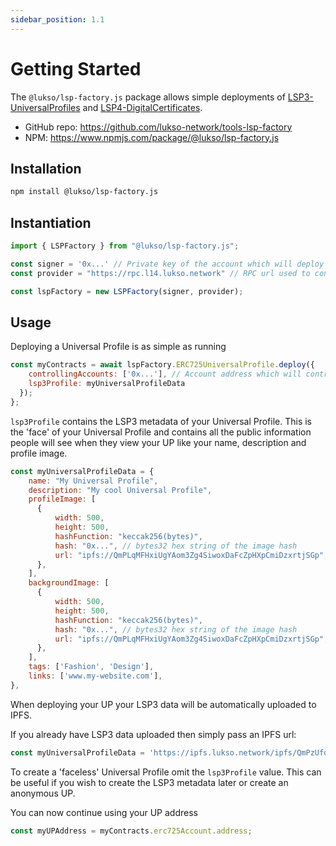 ```yaml
---
sidebar_position: 1.1
---
```


# Getting Started

The `@lukso/lsp-factory.js` package allows simple deployments of [LSP3-UniversalProfiles](https://github.com/lukso-network/LIPs/blob/main/LSPs/LSP-3-UniversalProfile.md) and [LSP4-DigitalCertificates](https://github.com/lukso-network/LIPs/blob/main/LSPs/LSP-4-DigitalCertificate.md).

- GitHub repo: https://github.com/lukso-network/tools-lsp-factory
- NPM: https://www.npmjs.com/package/@lukso/lsp-factory.js

## Installation

```bash
npm install @lukso/lsp-factory.js
```

## Instantiation

```javascript
import { LSPFactory } from "@lukso/lsp-factory.js";

const signer = '0x...' // Private key of the account which will deploy UPs
const provider = "https://rpc.l14.lukso.network" // RPC url used to connect to the network

const lspFactory = new LSPFactory(signer, provider);
```

## Usage

Deploying a Universal Profile is as simple as running 

```javascript
const myContracts = await lspFactory.ERC725UniversalProfile.deploy({
    controllingAccounts: ['0x...'], // Account address which will controll the UP
    lsp3Profile: myUniversalProfileData
  });
};
```


`lsp3Profile` contains the LSP3 metadata of your Universal Profile. This is the 'face' of your Universal Profile and contains all the public information people will see when they view your UP like your name, description and profile image.

```javascript
const myUniversalProfileData = {
    name: "My Universal Profile",
    description: "My cool Universal Profile",
    profileImage: [
      {
          width: 500,
          height: 500,
          hashFunction: "keccak256(bytes)",
          hash: "0x...", // bytes32 hex string of the image hash
          url: "ipfs://QmPLqMFHxiUgYAom3Zg4SiwoxDaFcZpHXpCmiDzxrtjSGp",
      },
    ],
    backgroundImage: [
      {
          width: 500,
          height: 500,
          hashFunction: "keccak256(bytes)",
          hash: "0x...", // bytes32 hex string of the image hash
          url: "ipfs://QmPLqMFHxiUgYAom3Zg4SiwoxDaFcZpHXpCmiDzxrtjSGp",
      },
    ],
    tags: ['Fashion', 'Design'],
    links: ['www.my-website.com'],
},
```

When deploying your UP your LSP3 data will be automatically uploaded to IPFS.

If you already have LSP3 data uploaded then simply pass an IPFS url:
```javascript
const myUniversalProfileData = 'https://ipfs.lukso.network/ipfs/QmPzUfdKhY6vfcTNDnitwKnnpm5GqjYSmw9todNVmi4bqy'
```



To create a 'faceless' Universal Profile omit the `lsp3Profile` value. This can be useful if you wish to create the LSP3 metadata later or create an anonymous UP. 


You can now continue using your UP address

```javascript
const myUPAddress = myContracts.erc725Account.address;
```
